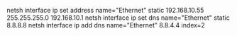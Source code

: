 netsh interface ip set address name="Ethernet" static 192.168.10.55 255.255.255.0 192.168.10.1
netsh interface ip set dns name="Ethernet" static 8.8.8.8
netsh interface ip add dns name="Ethernet" 8.8.4.4 index=2
